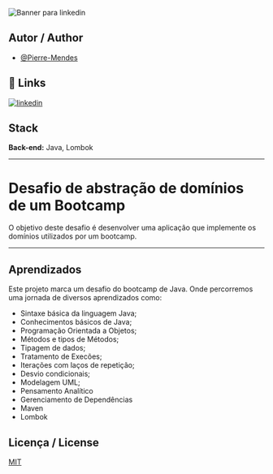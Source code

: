 ![Banner para linkedin](https://github.com/Pierre-Mendes/First-Challenge-Bootcamp-Java-DIO/assets/63386178/da4a13ca-375c-4546-99e5-034786980e47)

## Autor / Author

- [@Pierre-Mendes](https://www.github.com/Pierre-Mendes)

## 🔗 Links

[![linkedin](https://img.shields.io/badge/linkedin-0A66C2?style=for-the-badge&logo=linkedin&logoColor=white)](https://www.linkedin.com/in/pierremendess/)

## Stack

**Back-end:** Java, Lombok

---

# Desafio de abstração de domínios de um Bootcamp

O objetivo deste desafio é desenvolver uma aplicação que implemente os domínios utilizados por um bootcamp.

---

## Aprendizados

Este projeto marca um desafio do bootcamp de Java. Onde percorremos uma jornada de diversos aprendizados como:

- Sintaxe básica da linguagem Java;
- Conhecimentos básicos de Java;
- Programação Orientada a Objetos;
- Métodos e tipos de Métodos;
- Tipagem de dados;
- Tratamento de Execões;
- Iterações com laços de repetição;
- Desvio condicionais;
- Modelagem UML;
- Pensamento Analítico
- Gerenciamento de Dependências
- Maven
- Lombok

## Licença / License

[MIT](https://choosealicense.com/licenses/mit/)